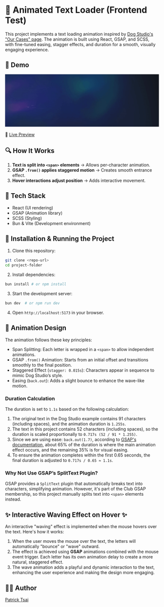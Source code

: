 # 📜 Animated Text Loader (Frontend Test)

This project implements a text loading animation inspired by [Dog Studio's "Our Cases" page](https://dogstudio.co/cases/). The animation is built using React, GSAP, and SCSS, with fine-tuned easing, stagger effects, and duration for a smooth, visually engaging experience.

## 🎥 Demo

![demo.gif](src/assets/demo.gif)

🔗 [Live Preview](https://tsuyoshitsai.github.io/recruit/polish-design/)

## 🔍 How It Works

1. **Text is split into `<span>` elements** → Allows per-character animation.
2. **GSAP `.from()` applies staggered motion** → Creates smooth entrance effect.
3. **Hover interactions adjust position** → Adds interactive movement.

## 🚀 Tech Stack

- React (UI rendering)
- GSAP (Animation library)
- SCSS (Styling)
- Bun & Vite (Development environment)

## 📂 Installation & Running the Project

1. Clone this repository:

```bash
git clone <repo-url>
cd project-folder
```

2. Install dependencies:

```bash
bun install # or npm install
```

3. Start the development server:

```bash
bun dev  # or npm run dev
```

4. Open `http://localhost:5173` in your browser.

## 🎨 Animation Design

The animation follows these key principles:

- Span Splitting: Each letter is wrapped in a `<span>` to allow independent animations.
- GSAP `.from()` Animation: Starts from an initial offset and transitions smoothly to the final position.
- Staggered Effect (`stagger: 0.015s`): Characters appear in sequence to mimic Dog Studio’s style.
- Easing (`back.out`): Adds a slight bounce to enhance the wave-like motion.

### Duration Calculation

The duration is set to `1.1s` based on the following calculation:

1.  The original text in the Dog Studio example contains 91 characters (including spaces), and the animation duration is `1.255s`.
2.  The text in this project contains 52 characters (including spaces), so the duration is scaled proportionally to `0.717s (52 / 91 * 1.255)`.
3.  Since we are using ease: `back.out(1.7)`, according to [GSAP's documentation](https://gsap.com/docs/v3/Eases/), about 65% of the duration is where the main animation effect occurs, and the remaining 35% is for visual easing.
4.  To ensure the animation completes within the first 0.65 seconds, the final duration is adjusted to `0.717s / 0.65 ≈ 1.1s`.

### Why Not Use GSAP’s SplitText Plugin?

GSAP provides a `SplitText` plugin that automatically breaks text into characters, simplifying animation. However, it's part of the Club GSAP membership, so this project manually splits text into `<span>` elements instead.

## **✨ Interactive Waving Effect on Hover ✨**

An interactive "waving" effect is implemented when the mouse hovers over the text. Here's how it works:

1. When the user moves the mouse over the text, the letters will automatically "bounce" or "wave" outward.
2. The effect is achieved using **GSAP** animations combined with the mouse event trigger. Each letter has its own animation delay to create a more natural, staggered effect.
3. The wave animation adds a playful and dynamic interaction to the text, enhancing the user experience and making the design more engaging.

## 👨‍💻 Author

[Patrick Tsai](https://www.cake.me/ming-hao-tsai)
